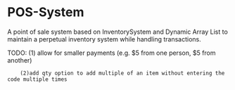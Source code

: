 # POS-System
A point of sale system based on InventorySystem and Dynamic Array List to maintain a perpetual inventory system while handling transactions.

TODO:   (1) allow for smaller payments (e.g. $5 from one person, $5 from another)

        (2)add qty option to add multiple of an item without entering the code multiple times


